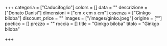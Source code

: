 +++
categoria = ["Caducifoglio"]
colors = []
data = ""
descrizione = ["Donato Danisi"]
dimensioni = ["cm x cm x cm"]
essenza = ["Ginkgo biloba"]
discount_price = ""
images = ["/images/ginko.jpeg"]
origine = [""]
poetico = []
prezzo = ""
roccia = []
title = "Ginkgo biloba"
titolo = "Ginkgo biloba"

+++
